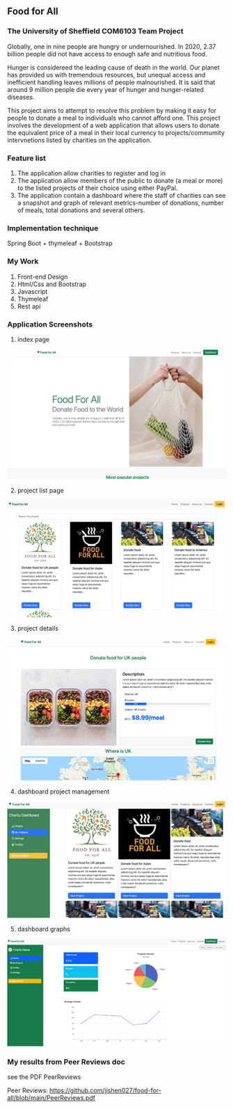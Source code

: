## Food for All

### The University of Sheffield COM6103 Team Project

Globally, one in nine people are hungry or undernourished. In 2020, 2.37 billion people did not have access to
enough safe and nutritious food.    

Hunger is considereed the leading cause of death in the world. Our planet has provided us with tremendous
resources, but unequal access and inefficient handling leaves millions of people malnourished. It is said that
around 9 million people die every year of hunger and hunger-related diseases.


This project aims to attempt to resolve this problem by making it easy for people to donate a meal to individuals
who cannot afford one. This project involves the development of a web application that allows users to donate
the equivalent price of a meal in their local currency to projects/commumity intervnetions listed by charities on
the application.

### Feature list 
1. The application allow charities to register and log in
2. The application allow members of the public to donate (a meal or more) to the listed projects of their choice using either PayPal.
3. The application contain a dashboard where the staff of charities can see a snapshot and graph of relevant metrics-number of donations, number of meals, total donations and several others.

### Implementation technique
Spring Boot + thymeleaf + Bootstrap

### My Work 
1. Front-end Design 
2. Html/Css and Bootstrap
3. Javascript
4. Thymeleaf
5. Rest api

### Application Screenshots
1. index page

![index](https://raw.githubusercontent.com/jishen027/food-for-all/main/ScreenShots/indexpage.png?token=GHSAT0AAAAAABUX557EWRU27OISBK3HFFJKYVI4HEQ)


2. project list page

![projectList](https://raw.githubusercontent.com/jishen027/food-for-all/main/ScreenShots/projectList.png?token=GHSAT0AAAAAABUX557EO2PMSAWMYTWBUGNGYVI4HZQ)

3. project details

![projectDetails](https://raw.githubusercontent.com/jishen027/food-for-all/main/ScreenShots/projectView.png?token=GHSAT0AAAAAABUX557FY5XTBTNLCRHVNUICYVI4ITQ)

4. dashboard project management 

![dashboardProjManagement](https://raw.githubusercontent.com/jishen027/food-for-all/main/ScreenShots/dashboardProjectManagement.png?token=GHSAT0AAAAAABUX557F5PJ6WNEJYX7AJXMSYVI4JKQ)

5. dashboard graphs

![dashboardGraphs](https://raw.githubusercontent.com/jishen027/food-for-all/main/ScreenShots/dashboradGraphs.png?token=GHSAT0AAAAAABUX557E5XMRMICVIGIWG7KIYVI4JZQ)


### My results from Peer Reviews doc
see the PDF PeerReviews


Peer Reviews: https://github.com/jishen027/food-for-all/blob/main/PeerReviews.pdf


